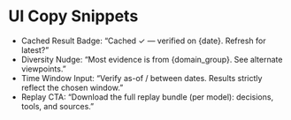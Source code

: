 # UI Copy Snippets
- Cached Result Badge: “Cached ✓ — verified on {date}. Refresh for latest?”
- Diversity Nudge: “Most evidence is from {domain_group}. See alternate viewpoints.”
- Time Window Input: “Verify as-of / between dates. Results strictly reflect the chosen window.”
- Replay CTA: “Download the full replay bundle (per model): decisions, tools, and sources.”
